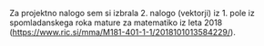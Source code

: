 
Za projektno nalogo sem si izbrala 2. nalogo (vektorji) iz 1. pole iz spomladanskega roka mature za matematiko iz leta 2018 (https://www.ric.si/mma/M181-401-1-1/2018101013584229/).
